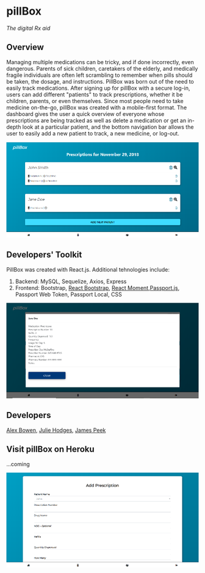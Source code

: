 # pillBox
*The digital Rx aid*

## Overview
Managing multiple medications can be tricky, and if done incorrectly, even dangerous. Parents of sick children, caretakers of the elderly, and medically fragile individuals are often left scrambling to remember when pills should be taken, the dosage, and instructions. PillBox was born out of the need to easily track medications. After signing up for pillBox with a secure log-in, users can add different "patients" to track prescriptions, whether it be children, parents, or even themselves.  Since most people need to take medicine on-the-go, pillBox was created with a mobile-first format.  The dashboard gives the user a quick overview of everyone whose prescriptions are being tracked as well as delete a medication or get an in-depth look at a particular patient, and the bottom navigation bar allows the user to easily add a new patient to track, a new medicine, or log-out.

![screenshot](client/public/screenshot-dashboard.png)

## Developers' Toolkit
PillBox was created with React.js.  Additional tehnologies include:
1. Backend: MySQL, Sequelize, Axios, Express
2. Frontend: Bootstrap, [React Bootstrap](https://react-bootstrap.github.io/), [React Moment](https://www.npmjs.com/package/react-moment),[Passport.js](http://www.passportjs.org/), Passport Web Token, Passport Local, CSS

![screenshot](client/public/screenshot-modal.png)

## Developers
[Alex Bowen](https://github.com/alex-bowen), [Julie Hodges](https://github.com/jivinjules), [James Peek](https://github.com/jpeek01)

## Visit pillBox on Heroku
...coming

![screenshot-Rx](client/public/screenshot-Rx.png)
